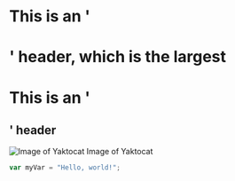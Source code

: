 # This is an '<h1>' header, which is the largest
# This is an '<h2>' header
![Image of Yaktocat](https://octodex.github.com/images/yaktocat.png) <alt-text>Image of Yaktocat</alt-text>
```javascript
var myVar = "Hello, world!";
```
